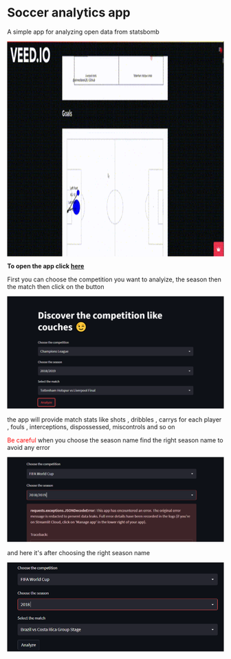 # Soccer analytics app
 A simple app for analyzing open data from statsbomb
 
 <div align=center>
          <img alt="gif" align="center" src="https://github.com/ahmedtarek26/soccer-analytics-statsbomby/blob/main/wc-analysis-2.gif" width=1080 height=500/>
    </div>
    

**To open the app click [here](https://ahmedtarek26-soccer-analytics-statsbomby-statsbomb-yg8yfu.streamlitapp.com/)**

First you can choose the competition you want to analyize, the season then the match then click on the button 

![](images/img.png)

the app will provide match stats like shots , dribbles , carrys for each player , fouls , interceptions, dispossessed, miscontrols and so on

<span style="color: red;">Be careful </span> when you choose the season name find the right season name to avoid any error

![](images/img_1.png)


and here it's after choosing the right season name

![](images/img_2.png)
